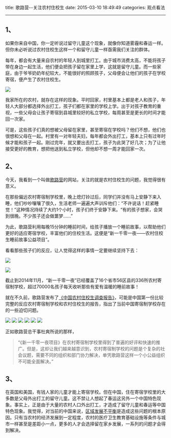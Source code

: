 title: 歌路营--关注农村住校生
date: 2015-03-10 18:49:49
categories: 观点看法

---

## 1、
如果你来自中国，你一定听说过留守儿童这个现象，就像你知道雾霾和春运一样。但你未必听说过农村住校生这样一个和留守儿童一样亟需我们关注的群体。

<!--more-->

每年，都会有大量来自农村的年轻人到城里打工。由于城市消费太高，不能将孩子带在身边一起生活，他们便会把孩子留在家里上学，这就是留守儿童。而一些家庭，由于爷爷奶奶年纪较大，不能很好的照顾孩子，父母便会让他们的孩子在学校寄宿，便产生了农村住校生。

![](http://i.imgur.com/vS3VWpW.jpg)

我家所在的农村，就存在这样的现象。平时回家，村里基本上都是老人和孩子，年轻人大部分都选择外出打工，孩子们都在家里的学校上学。出于对孩子教育的重视，一些父母会让孩子寄宿到县城里较好的私立学校，每周甚至是更长的时间才能回一次家。

可是，这些孩子们真的想被父母留在家里，甚至寄宿在学校吗？他们不想，他们也很想和父母在一起。村里有一对年轻夫妇，每年都会外出打工，基本上只有过年时候才能和孩子一起。刚过完年，就又要出去打工，孩子为此哭了好几次；为了让他接受更好的教育，想把他送到私立学校，但他却不想一周才能回家一次。

## 2、
今天，我看到一个叫做[歌路营](http://www.growinghome.org.cn/)的网站，关注的就是农村住校生的问题，我觉得很有意义。

在那些偏远农村寄宿制学校里，晚上熄灯铃过后，同学们并没有马上安静下来入睡，他们吵吵嚷嚷了很久，生活老师一遍遍大声训斥他们：“不许说话！赶紧睡觉！”这种情况持续了大约1个小时，孩子们终于安静下来。“有的孩子想家，会哭到很晚。不少孩子还会做噩梦……”

为此，歌路营利用每晚15分钟的睡前时间，给孩子播放一个睡前故事，以帮助他们更好的适应寄宿学校，丰富他们的住校生活。这便是“新一千零一夜——农村住校生睡前故事公益项目”。

看看那些孩子们的反应，让人觉得这样的事情一定要继续坚持下去：


![](http://i.imgur.com/hy3oqAg.jpg)

![](http://i.imgur.com/dC0ff3H.jpg)

截止到2014年11月，“新一千零一夜”已经覆盖了16个省市56区县的336所农村寄宿制学校，超过70000名孩子每天收听那些有爱有温暖的睡前故事！

就在不久前，歌路营发布了[《中国农村住校生调查报告》](http://www.growinghome.org.cn/upload/file/20150114163848_59.pdf)，可能是中国第一份比较完整的反应农村寄宿制学校和农村住校生的报告，指出了当前中国寄宿制学校存在的一些迫切问题。

![](http://i.imgur.com/FLXbx0r.jpg)
![](http://i.imgur.com/EH2y4OE.jpg)
![](http://i.imgur.com/4E37lza.jpg)
![](http://i.imgur.com/D5kwZLi.jpg)
![](http://i.imgur.com/VaaN01E.jpg)
![](http://i.imgur.com/QlMPYt9.jpg)

正如歌路营总干事杜爽所说的那样，

> “《新一千零一夜项目》在农村寄宿制学校里得到了普遍的好评和快速的推广。但是，这却让我们越来越意识到，农村寄宿制学校的问题是个复杂的社会议题，需要不同的组织和部门协力解决，单凭歌路营这样一个小公益组织不可能全面解决。”


## 3、

在英国和美国，有钱人家的儿童才能上寄宿学校。但在中国，住在寄宿学校里的大多数是父母外出打工的留守儿童。这不禁让人想起了春运这另外一个中国特色现象。事实上，正是由于大量的农村人口外出打工，才造成了留守儿童和春运等中国特色现象。我觉得，对当前的中国来说，[区域发展不平衡](http://drunkevil.com/2015/03/02/spring-festival/)是造成这些问题的根本原因。只有当农村的经济发展到一定程度，农村的医疗卫生教育基础设施等条件与城市一样甚至是差距小一点，更多的人才会选择留在家乡发展，一系列的问题才会得到解决。


